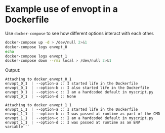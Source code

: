 # Example use of envopt in a Dockerfile

Use `docker-compose` to see how different options interact with each other.

```bash
docker-compose up -d > /dev/null 2>&1
docker-compose logs envopt_0
echo
docker-compose logs envopt_1
docker-compose down --rmi local > /dev/null 2>&1
```

Output:

```
Attaching to docker_envopt_0_1
envopt_0_1  | --option-a :: I started life in the Dockerfile
envopt_0_1  | --option-b :: I also started life in the Dockerfile
envopt_0_1  | --option-c :: I am a hardcoded default in myscript.py
envopt_0_1  | --option-d :: None

Attaching to docker_envopt_1_1
envopt_1_1  | --option-a :: I started life in the Dockerfile
envopt_1_1  | --option-b :: I was passed at runtime as part of the CMD
envopt_1_1  | --option-c :: I am a hardcoded default in myscript.py
envopt_1_1  | --option-d :: I was passed at runtime as an ENV variable```
